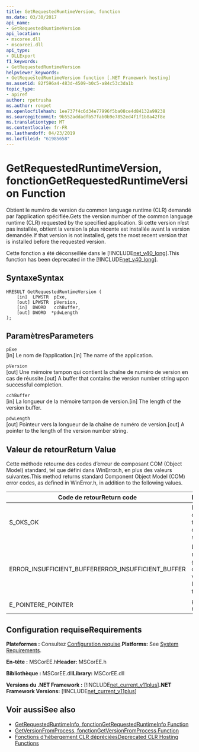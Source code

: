 ```yaml
---
title: GetRequestedRuntimeVersion, fonction
ms.date: 03/30/2017
api_name:
- GetRequestedRuntimeVersion
api_location:
- mscoree.dll
- mscoreei.dll
api_type:
- DLLExport
f1_keywords:
- GetRequestedRuntimeVersion
helpviewer_keywords:
- GetRequestedRuntimeVersion function [.NET Framework hosting]
ms.assetid: 82f596a4-483d-4509-b0c5-a84c53c3da1b
topic_type:
- apiref
author: rpetrusha
ms.author: ronpet
ms.openlocfilehash: 1ee737f4c6d34e77996f5ba08ce4d84132a99238
ms.sourcegitcommit: 9b552addadfb57fab0b9e7852ed4f1f1b8a42f8e
ms.translationtype: MT
ms.contentlocale: fr-FR
ms.lasthandoff: 04/23/2019
ms.locfileid: "61985658"
---
```

# <a name="getrequestedruntimeversion-function"></a><span data-ttu-id="e7090-102">GetRequestedRuntimeVersion, fonction</span><span class="sxs-lookup"><span data-stu-id="e7090-102">GetRequestedRuntimeVersion Function</span></span>
<span data-ttu-id="e7090-103">Obtient le numéro de version du common language runtime (CLR) demandé par l’application spécifiée.</span><span class="sxs-lookup"><span data-stu-id="e7090-103">Gets the version number of the common language runtime (CLR) requested by the specified application.</span></span> <span data-ttu-id="e7090-104">Si cette version n’est pas installée, obtient la version la plus récente est installée avant la version demandée.</span><span class="sxs-lookup"><span data-stu-id="e7090-104">If that version is not installed, gets the most recent version that is installed before the requested version.</span></span>  
  
 <span data-ttu-id="e7090-105">Cette fonction a été déconseillée dans le [!INCLUDE[net_v40_long](../../../../includes/net-v40-long-md.md)].</span><span class="sxs-lookup"><span data-stu-id="e7090-105">This function has been deprecated in the [!INCLUDE[net_v40_long](../../../../includes/net-v40-long-md.md)].</span></span>  
  
## <a name="syntax"></a><span data-ttu-id="e7090-106">Syntaxe</span><span class="sxs-lookup"><span data-stu-id="e7090-106">Syntax</span></span>  
  
```  
HRESULT GetRequestedRuntimeVersion (  
    [in]  LPWSTR  pExe,   
    [out] LPWSTR  pVersion,   
    [in]  DWORD   cchBuffer,   
    [out] DWORD  *pdwLength  
);  
```  
  
## <a name="parameters"></a><span data-ttu-id="e7090-107">Paramètres</span><span class="sxs-lookup"><span data-stu-id="e7090-107">Parameters</span></span>  
 `pExe`  
 <span data-ttu-id="e7090-108">[in] Le nom de l’application.</span><span class="sxs-lookup"><span data-stu-id="e7090-108">[in] The name of the application.</span></span>  
  
 `pVersion`  
 <span data-ttu-id="e7090-109">[out] Une mémoire tampon qui contient la chaîne de numéro de version en cas de réussite.</span><span class="sxs-lookup"><span data-stu-id="e7090-109">[out] A buffer that contains the version number string upon successful completion.</span></span>  
  
 `cchBuffer`  
 <span data-ttu-id="e7090-110">[in] La longueur de la mémoire tampon de version.</span><span class="sxs-lookup"><span data-stu-id="e7090-110">[in] The length of the version buffer.</span></span>  
  
 `pdwLength`  
 <span data-ttu-id="e7090-111">[out] Pointeur vers la longueur de la chaîne de numéro de version.</span><span class="sxs-lookup"><span data-stu-id="e7090-111">[out] A pointer to the length of the version number string.</span></span>  
  
## <a name="return-value"></a><span data-ttu-id="e7090-112">Valeur de retour</span><span class="sxs-lookup"><span data-stu-id="e7090-112">Return Value</span></span>  
 <span data-ttu-id="e7090-113">Cette méthode retourne des codes d’erreur de composant COM (Object Model) standard, tel que défini dans WinError.h, en plus des valeurs suivantes.</span><span class="sxs-lookup"><span data-stu-id="e7090-113">This method returns standard Component Object Model (COM) error codes, as defined in WinError.h, in addition to the following values.</span></span>  
  
|<span data-ttu-id="e7090-114">Code de retour</span><span class="sxs-lookup"><span data-stu-id="e7090-114">Return code</span></span>|<span data-ttu-id="e7090-115">Description</span><span class="sxs-lookup"><span data-stu-id="e7090-115">Description</span></span>|  
|-----------------|-----------------|  
|<span data-ttu-id="e7090-116">S_OK</span><span class="sxs-lookup"><span data-stu-id="e7090-116">S_OK</span></span>|<span data-ttu-id="e7090-117">La commande s'est correctement terminée.</span><span class="sxs-lookup"><span data-stu-id="e7090-117">The method completed successfully.</span></span>|  
|<span data-ttu-id="e7090-118">ERROR_INSUFFICIENT_BUFFER</span><span class="sxs-lookup"><span data-stu-id="e7090-118">ERROR_INSUFFICIENT_BUFFER</span></span>|<span data-ttu-id="e7090-119">Le tampon de version n’est pas suffisamment grand pour stocker la chaîne de version.</span><span class="sxs-lookup"><span data-stu-id="e7090-119">The version buffer is not large enough to store the version string.</span></span>|  
|<span data-ttu-id="e7090-120">E_POINTER</span><span class="sxs-lookup"><span data-stu-id="e7090-120">E_POINTER</span></span>|<span data-ttu-id="e7090-121">`pdwLength` a la valeur null.</span><span class="sxs-lookup"><span data-stu-id="e7090-121">`pdwLength` is null.</span></span>|  
  
## <a name="requirements"></a><span data-ttu-id="e7090-122">Configuration requise</span><span class="sxs-lookup"><span data-stu-id="e7090-122">Requirements</span></span>  
 <span data-ttu-id="e7090-123">**Plateformes :** Consultez [Configuration requise](../../../../docs/framework/get-started/system-requirements.md).</span><span class="sxs-lookup"><span data-stu-id="e7090-123">**Platforms:** See [System Requirements](../../../../docs/framework/get-started/system-requirements.md).</span></span>  
  
 <span data-ttu-id="e7090-124">**En-tête :** MSCorEE.h</span><span class="sxs-lookup"><span data-stu-id="e7090-124">**Header:** MSCorEE.h</span></span>  
  
 <span data-ttu-id="e7090-125">**Bibliothèque :** MSCorEE.dll</span><span class="sxs-lookup"><span data-stu-id="e7090-125">**Library:** MSCorEE.dll</span></span>  
  
 <span data-ttu-id="e7090-126">**Versions du .NET Framework :** [!INCLUDE[net_current_v11plus](../../../../includes/net-current-v11plus-md.md)]</span><span class="sxs-lookup"><span data-stu-id="e7090-126">**.NET Framework Versions:** [!INCLUDE[net_current_v11plus](../../../../includes/net-current-v11plus-md.md)]</span></span>  
  
## <a name="see-also"></a><span data-ttu-id="e7090-127">Voir aussi</span><span class="sxs-lookup"><span data-stu-id="e7090-127">See also</span></span>

- [<span data-ttu-id="e7090-128">GetRequestedRuntimeInfo, fonction</span><span class="sxs-lookup"><span data-stu-id="e7090-128">GetRequestedRuntimeInfo Function</span></span>](../../../../docs/framework/unmanaged-api/hosting/getrequestedruntimeinfo-function.md)
- [<span data-ttu-id="e7090-129">GetVersionFromProcess, fonction</span><span class="sxs-lookup"><span data-stu-id="e7090-129">GetVersionFromProcess Function</span></span>](../../../../docs/framework/unmanaged-api/hosting/getversionfromprocess-function.md)
- [<span data-ttu-id="e7090-130">Fonctions d’hébergement CLR dépréciées</span><span class="sxs-lookup"><span data-stu-id="e7090-130">Deprecated CLR Hosting Functions</span></span>](../../../../docs/framework/unmanaged-api/hosting/deprecated-clr-hosting-functions.md)
